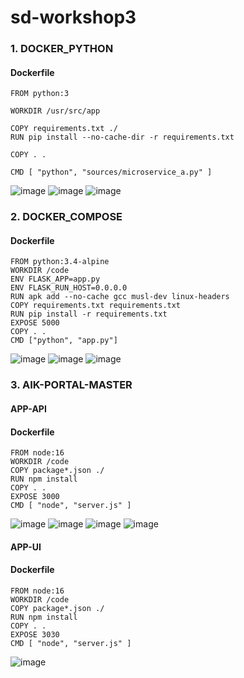 # sd-workshop3
### 1. DOCKER_PYTHON
#### Dockerfile
    FROM python:3

    WORKDIR /usr/src/app

    COPY requirements.txt ./
    RUN pip install --no-cache-dir -r requirements.txt

    COPY . .

    CMD [ "python", "sources/microservice_a.py" ]
![image](https://user-images.githubusercontent.com/47891444/168920733-70819039-f158-4acb-9cf1-d18b7a8b86af.png)
![image](https://user-images.githubusercontent.com/47891444/168921500-83cd57ea-721f-4fd9-9a77-333255ead692.png)
![image](https://user-images.githubusercontent.com/47891444/168921559-d8e59d44-6915-4774-805f-95ae9dea4d6a.png)

### 2. DOCKER_COMPOSE
#### Dockerfile
    FROM python:3.4-alpine
    WORKDIR /code
    ENV FLASK_APP=app.py
    ENV FLASK_RUN_HOST=0.0.0.0
    RUN apk add --no-cache gcc musl-dev linux-headers
    COPY requirements.txt requirements.txt
    RUN pip install -r requirements.txt
    EXPOSE 5000
    COPY . .
    CMD ["python", "app.py"]
    
![image](https://user-images.githubusercontent.com/47891444/169143283-e1daab2b-6315-47ef-9aa6-0dd6fbde91aa.png)
![image](https://user-images.githubusercontent.com/47891444/168921913-69044044-05cd-49e3-be91-c0d14b8be1fe.png)
![image](https://user-images.githubusercontent.com/47891444/168921920-f71cae33-bf15-4978-ad7a-0afc104fb4c9.png)

### 3. AIK-PORTAL-MASTER
#### APP-API
#### Dockerfile 
    FROM node:16
    WORKDIR /code
    COPY package*.json ./
    RUN npm install
    COPY . .
    EXPOSE 3000
    CMD [ "node", "server.js" ]

![image](https://user-images.githubusercontent.com/47891444/168922246-d739a0c3-fb55-41a6-9f57-c9371dc2db11.png)
![image](https://user-images.githubusercontent.com/47891444/168922397-1c490690-a282-4455-96e2-5a33700822f5.png)
![image](https://user-images.githubusercontent.com/47891444/168922410-0e027807-3f9b-4bab-bb23-d3f5c4b96087.png)
![image](https://user-images.githubusercontent.com/47891444/168922418-8941426f-9cda-4dd3-8973-e895273b6532.png)


#### APP-UI
#### Dockerfile 
    FROM node:16
    WORKDIR /code
    COPY package*.json ./
    RUN npm install
    COPY . .
    EXPOSE 3030
    CMD [ "node", "server.js" ]
![image](https://user-images.githubusercontent.com/47891444/168922356-4a7f058f-d06d-4ec5-aa75-144b91c8d134.png)

